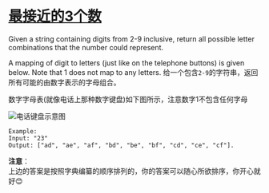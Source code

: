 # [最接近的3个数](https://leetcode.com/problems/letter-combinations-of-a-phone-number/)
Given a string containing digits from 2-9 inclusive, return all possible letter combinations that the number could represent.



A mapping of digit to letters (just like on the telephone buttons) is given below. Note that 1 does not map to any letters.
给一个包含`2-9`的字符串，返回所有可能的由数字表示的字母组合。

数字字母表(就像电话上那种数字键盘)如下图所示，注意数字1不包含任何字母

![电话键盘示意图](https://segmentfault.com/img/bVbfZpl?w=426&h=249)

```
Example:
Input: "23"
Output: ["ad", "ae", "af", "bd", "be", "bf", "cd", "ce", "cf"].
```

**注意**：  
上边的答案是按照字典编纂的顺序排列的，你的答案可以随心所欲排序，你开心就好😊
